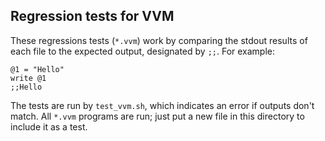 ## Regression tests for VVM

These regressions tests (`*.vvm`) work by comparing the stdout results of each file to the expected output, designated by `;;`. For example:

```
@1 = "Hello"
write @1
;;Hello
```

The tests are run by `test_vvm.sh`, which indicates an error if outputs don't match. All `*.vvm` programs are run; just put a new file in this directory to include it as a test.
